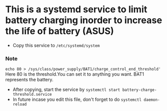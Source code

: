 # This is a systemd service to limit battery charging inorder to increase the life of battery (ASUS)

  * Copy this service to `/etc/systemd/system`

  ### Note
  `echo 80 > /sys/class/power_supply/BAT1/charge_control_end_threshold'`
   Here 80 is the threshold.You can set it to anything you want. BAT1 represents the battery.

  * After copying, start the service by `systemctl start battery-charge-threshold.service`
  * In future incase you edit this file, don't forget to  do `systemctl daemon-reload`

